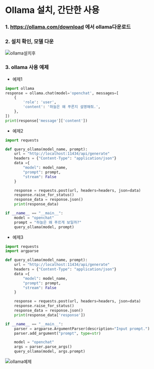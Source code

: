 # Ollama 설치, 간단한 사용
### 1. https://ollama.com/download 에서 ollama다운로드
### 2. 설치 확인, 모델 다운
![ollama설치후](https://github.com/user-attachments/assets/ba7c9f4e-8e43-4465-a4c6-25b92d0c91ac)
### 3. ollama 사용 예제
* 예제1
```python
import ollama
response = ollama.chat(model='openchat', messages=[
    {
        'role': 'user',
        'content': '하늘은 왜 푸른지 설명해줘.',
    },
])
print(response['message']['content'])
```
* 예제2
```python
import requests

def query_ollama(model_name, prompt):
    url = "http://localhost:11434/api/generate"
    headers = {"Content-Type": "application/json"}
    data ={
        "model": model_name,
        "prompt": prompt,
        "stream": False
    }

    response = requests.post(url, headers=headers, json=data)
    response.raise_for_status()
    response_data = response.json()
    print(response_data)

if __name__ == "__main__":
    model = "openchat"
    prompt = "하늘은 왜 푸르게 보일까?"
    query_ollama(model, prompt)
```
* 예제3
```python
import requests
import argparse

def query_ollama(model_name, prompt):
    url = "http://localhost:11434/api/generate"
    headers = {"Content-Type": "application/json"}
    data ={
        "model": model_name,
        "prompt": prompt,
        "stream": False
    }

    response = requests.post(url, headers=headers, json=data)
    response.raise_for_status()
    response_data = response.json()
    print(response_data['response'])

if __name__ == "__main__":
    parser = argparse.ArgumentParser(description="Input prompt.")
    parser.add_argument("prompt", type=str)

    model = "openchat"
    args = parser.parse_args()
    query_ollama(model, args.prompt)
```
![ollama예제](https://github.com/user-attachments/assets/6bd23d7f-fee1-4bc5-9fd6-a917e44b710b)
